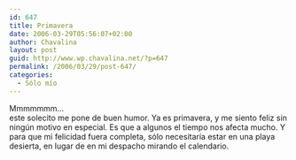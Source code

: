 ```yaml
---
id: 647
title: Primavera
date: 2006-03-29T05:56:07+02:00
author: Chavalina
layout: post
guid: http://www.wp.chavalina.net/?p=647
permalink: /2006/03/29/post-647/
categories:
  - Sólo mío
---
```

Mmmmmmm…  
este solecito me pone de buen humor. Ya es primavera, y me siento feliz sin ningún motivo en especial. Es que a algunos el tiempo nos afecta mucho. Y para que mi felicidad fuera completa, sólo necesitaría estar en una playa desierta, en lugar de en mi despacho mirando el calendario.